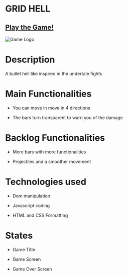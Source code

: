 # GRID HELL

## [Play the Game!](www.your-deploy-url-here.com)

![Game Logo](https://ibb.co/VMtg8Fm)


# Description

A bullet hell like inspired in the undertale fights 


# Main Functionalities

- You can move in move in 4 directions

- The bars turn transparent to warn you of the damage

# Backlog Functionalities

- More bars with more functionalities

- Projectiles and a smoother movement

# Technologies used

- Dom manipulation

- Javascript coding

- HTML and CSS Formatting

# States

- Game Title

- Game Screen

- Game Over Screen
